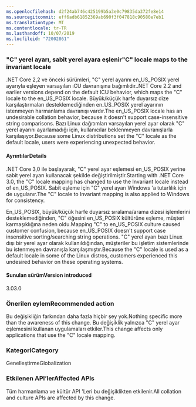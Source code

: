 ```yaml
---
ms.openlocfilehash: d2f24ab746c425199b5a3e0c79835da372fe8e14
ms.sourcegitcommit: eff6adb61852369ab690f3f047818c90580e7eb1
ms.translationtype: MT
ms.contentlocale: tr-TR
ms.lasthandoff: 10/07/2019
ms.locfileid: "72002861"
---
```

### <a name="c-locale-maps-to-the-invariant-locale"></a><span data-ttu-id="5fb88-101">"C" yerel ayarı, sabit yerel ayara eşlenir</span><span class="sxs-lookup"><span data-stu-id="5fb88-101">"C" locale maps to the invariant locale</span></span>

<span data-ttu-id="5fb88-102">.NET Core 2,2 ve önceki sürümleri, "C" yerel ayarını en_US_POSIX yerel ayarıyla eşleyen varsayılan ıCU davranışına bağımlıdır.</span><span class="sxs-lookup"><span data-stu-id="5fb88-102">.NET Core 2.2 and earlier versions depend on the default ICU behavior, which maps the "C" locale to the en_US_POSIX locale.</span></span> <span data-ttu-id="5fb88-103">Büyük/küçük harfe duyarsız dize karşılaştırmaları desteklemediğinden en_US_POSIX yerel ayarının istenmeyen harmanlama davranışı vardır.</span><span class="sxs-lookup"><span data-stu-id="5fb88-103">The en_US_POSIX locale has an undesirable collation behavior, because it doesn't support case-insensitive string comparisons.</span></span> <span data-ttu-id="5fb88-104">Bazı Linux dağıtımları varsayılan yerel ayar olarak "C" yerel ayarını ayarlamadığı için, kullanıcılar beklenmeyen davranışlarla karşılaşıyor.</span><span class="sxs-lookup"><span data-stu-id="5fb88-104">Because some Linux distributions set the "C" locale as the default locale, users were experiencing unexpected behavior.</span></span> 

#### <a name="details"></a><span data-ttu-id="5fb88-105">Ayrıntılar</span><span class="sxs-lookup"><span data-stu-id="5fb88-105">Details</span></span>

<span data-ttu-id="5fb88-106">.NET Core 3,0 ile başlayarak, "C" yerel ayar eşlemesi en_US_POSIX yerine sabit yerel ayarı kullanacak şekilde değiştirilmiştir.</span><span class="sxs-lookup"><span data-stu-id="5fb88-106">Starting with .NET Core 3.0, the "C" locale mapping has changed to use the Invariant locale instead of en_US_POSIX.</span></span> <span data-ttu-id="5fb88-107">Sabit eşleme için "C" yerel ayarı Windows 'a tutarlılık için de uygulanır.</span><span class="sxs-lookup"><span data-stu-id="5fb88-107">The "C" locale to Invariant mapping is also applied to Windows for consistency.</span></span>

<span data-ttu-id="5fb88-108">En_US_POSIX, büyük/küçük harfe duyarsız sıralama/arama dizesi işlemlerini desteklemediğinden, "C" öğesini en_US_POSIX kültürüne eşleme, müşteri karmaşıklığına neden oldu.</span><span class="sxs-lookup"><span data-stu-id="5fb88-108">Mapping "C" to en_US_POSIX culture caused customer confusion, because en_US_POSIX doesn't support case insensitive sorting/searching string operations.</span></span> <span data-ttu-id="5fb88-109">"C" yerel ayarı bazı Linux dışı bir yerel ayar olarak kullanıldığından, müşteriler bu işletim sistemlerinde bu istenmeyen davranışla karşılaşmıştır.</span><span class="sxs-lookup"><span data-stu-id="5fb88-109">Because the "C" locale is used as a default locale in some of the Linux distros, customers experienced this undesired behavior on these operating systems.</span></span> 

#### <a name="version-introduced"></a><span data-ttu-id="5fb88-110">Sunulan sürüm</span><span class="sxs-lookup"><span data-stu-id="5fb88-110">Version introduced</span></span>

<span data-ttu-id="5fb88-111">3.0</span><span class="sxs-lookup"><span data-stu-id="5fb88-111">3.0</span></span>

### <a name="recommended-action"></a><span data-ttu-id="5fb88-112">Önerilen eylem</span><span class="sxs-lookup"><span data-stu-id="5fb88-112">Recommended action</span></span>

<span data-ttu-id="5fb88-113">Bu değişikliğin farkından daha fazla hiçbir şey yok.</span><span class="sxs-lookup"><span data-stu-id="5fb88-113">Nothing specific more than the awareness of this change.</span></span> <span data-ttu-id="5fb88-114">Bu değişiklik yalnızca "C" yerel ayar eşlemesini kullanan uygulamaları etkiler.</span><span class="sxs-lookup"><span data-stu-id="5fb88-114">This change affects only applications that use the "C" locale mapping.</span></span>

### <a name="category"></a><span data-ttu-id="5fb88-115">Kategori</span><span class="sxs-lookup"><span data-stu-id="5fb88-115">Category</span></span>

<span data-ttu-id="5fb88-116">Genelleştirme</span><span class="sxs-lookup"><span data-stu-id="5fb88-116">Globalization</span></span> 

### <a name="affected-apis"></a><span data-ttu-id="5fb88-117">Etkilenen API’ler</span><span class="sxs-lookup"><span data-stu-id="5fb88-117">Affected APIs</span></span>

<span data-ttu-id="5fb88-118">Tüm harmanlama ve kültür API 'Leri bu değişiklikten etkilenir.</span><span class="sxs-lookup"><span data-stu-id="5fb88-118">All collation and culture APIs are affected by this change.</span></span>

<!--

-->
